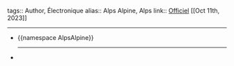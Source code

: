 tags:: Author, Électronique
alias:: Alps Alpine, Alps
link:: [Officiel](https://www.alpsalpine.com/e/) 
[[Oct 11th, 2023]]
***

- {{namespace AlpsAlpine}}
  ***
-